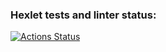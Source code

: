 ### Hexlet tests and linter status:
[![Actions Status](https://github.com/forswear/frontend-project-11/actions/workflows/hexlet-check.yml/badge.svg)](https://github.com/forswear/frontend-project-11/actions)